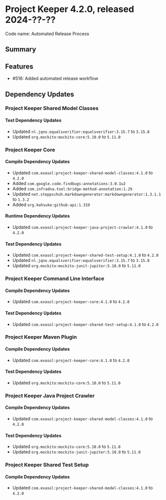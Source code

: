 # Project Keeper 4.2.0, released 2024-??-??

Code name: Automated Release Process

## Summary

## Features

* #516: Added automated release workflow

## Dependency Updates

### Project Keeper Shared Model Classes

#### Test Dependency Updates

* Updated `nl.jqno.equalsverifier:equalsverifier:3.15.7` to `3.15.8`
* Updated `org.mockito:mockito-core:5.10.0` to `5.11.0`

### Project Keeper Core

#### Compile Dependency Updates

* Updated `com.exasol:project-keeper-shared-model-classes:4.1.0` to `4.2.0`
* Added `com.google.code.findbugs:annotations:3.0.1u2`
* Added `com.infradna.tool:bridge-method-annotation:1.29`
* Updated `net.steppschuh.markdowngenerator:markdowngenerator:1.3.1.1` to `1.3.2`
* Added `org.kohsuke:github-api:1.319`

#### Runtime Dependency Updates

* Updated `com.exasol:project-keeper-java-project-crawler:4.1.0` to `4.2.0`

#### Test Dependency Updates

* Updated `com.exasol:project-keeper-shared-test-setup:4.1.0` to `4.2.0`
* Updated `nl.jqno.equalsverifier:equalsverifier:3.15.7` to `3.15.8`
* Updated `org.mockito:mockito-junit-jupiter:5.10.0` to `5.11.0`

### Project Keeper Command Line Interface

#### Compile Dependency Updates

* Updated `com.exasol:project-keeper-core:4.1.0` to `4.2.0`

#### Test Dependency Updates

* Updated `com.exasol:project-keeper-shared-test-setup:4.1.0` to `4.2.0`

### Project Keeper Maven Plugin

#### Compile Dependency Updates

* Updated `com.exasol:project-keeper-core:4.1.0` to `4.2.0`

#### Test Dependency Updates

* Updated `org.mockito:mockito-core:5.10.0` to `5.11.0`

### Project Keeper Java Project Crawler

#### Compile Dependency Updates

* Updated `com.exasol:project-keeper-shared-model-classes:4.1.0` to `4.2.0`

#### Test Dependency Updates

* Updated `org.mockito:mockito-core:5.10.0` to `5.11.0`
* Updated `org.mockito:mockito-junit-jupiter:5.10.0` to `5.11.0`

### Project Keeper Shared Test Setup

#### Compile Dependency Updates

* Updated `com.exasol:project-keeper-shared-model-classes:4.1.0` to `4.2.0`
